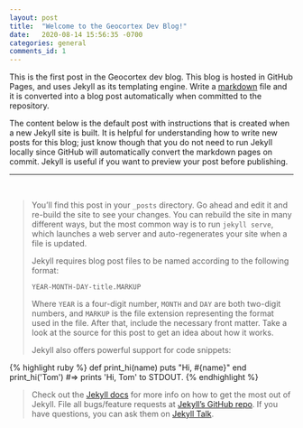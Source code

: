 ```yaml
---
layout: post
title:  "Welcome to the Geocortex Dev Blog!"
date:   2020-08-14 15:56:35 -0700
categories: general
comments_id: 1
---
```

This is the first post in the Geocortex dev blog. This blog is hosted in GitHub Pages, and uses Jekyll as its templating engine. Write a [markdown](https://docs.github.com/en/github/writing-on-github/getting-started-with-writing-and-formatting-on-github) file and it is converted into a blog post automatically when committed to the repository.

The content below is the default post with instructions that is created when a new Jekyll site is built. It is helpful for understanding how to write new posts for this blog; just know though that you do not need to run Jekyll locally since GitHub will automatically convert the markdown pages on commit. Jekyll is useful if you want to preview your post before publishing.

---
<br>

> You’ll find this post in your `_posts` directory. Go ahead and edit it and re-build the site to see your changes. You can rebuild the site in many different ways, but the most common way is to run `jekyll serve`, which launches a web server and auto-regenerates your site when a file is updated.
> 
> Jekyll requires blog post files to be named according to the following format:
> 
> `YEAR-MONTH-DAY-title.MARKUP`
> 
> Where `YEAR` is a four-digit number, `MONTH` and `DAY` are both two-digit numbers, and `MARKUP` is the file extension representing the format used in the file. After that, include the necessary front matter. Take a look at the source for this post to get an idea about how it works.
> 
> Jekyll also offers powerful support for code snippets:
> 
{% highlight ruby %}
def print_hi(name)
  puts "Hi, #{name}"
end
print_hi('Tom')
#=> prints 'Hi, Tom' to STDOUT.
{% endhighlight %}
> 
> Check out the [Jekyll docs](https://jekyllrb.com/docs/home) for more info on how to get the most out of Jekyll. File all bugs/feature requests at [Jekyll’s GitHub repo](https://github.com/jekyll/jekyll). If you have questions, you can ask them on [Jekyll Talk](https://talk.jekyllrb.com/).